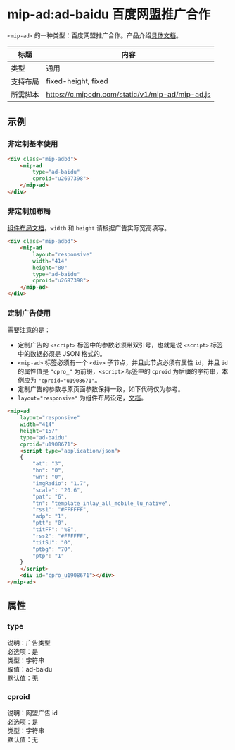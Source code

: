 # mip-ad:ad-baidu 百度网盟推广合作

`<mip-ad>` 的一种类型：百度网盟推广合作。产品介绍[具体文档](http://union.baidu.com/product/prod-cpro.html)。

标题|内容
----|----
类型|通用
支持布局|fixed-height, fixed
所需脚本|https://c.mipcdn.com/static/v1/mip-ad/mip-ad.js


## 示例

### 非定制基本使用

```html
<div class="mip-adbd">
    <mip-ad
        type="ad-baidu" 
        cproid="u2697398">
    </mip-ad>
</div>
```

### 非定制加布局

[组件布局文档](/doc/3-widget/11-widget-layout.html)。`width` 和 `height` 请根据广告实际宽高填写。

```html
<div class="mip-adbd">
    <mip-ad
        layout="responsive"
        width="414"
        height="80" 
        type="ad-baidu" 
        cproid="u2697398">
    </mip-ad>
</div>
```

### 定制广告使用

需要注意的是：

- 定制广告的 `<script>` 标签中的参数必须带双引号，也就是说 `<script>` 标签中的数据必须是 JSON 格式的。
- `<mip-ad>` 标签必须有一个 `<div>` 子节点，并且此节点必须有属性 `id`，并且 `id` 的属性值是 `"cpro_"` 为前缀，`<script>` 标签中的 `cproid` 为后缀的字符串，本例应为 `"cproid="u1908671"`。
- 定制广告的参数与原页面参数保持一致，如下代码仅为参考。
- `layout="responsive"` 为组件布局设定，[文档](/doc/3-widget/11-widget-layout.html)。

```html
<mip-ad 
    layout="responsive"
    width="414"
    height="157" 
    type="ad-baidu" 
    cproid="u1908671">
    <script type="application/json">
    {
        "at": "3",
        "hn": "0",
        "wn": "0",
        "imgRadio": "1.7",
        "scale": "20.6",
        "pat": "6",
        "tn": "template_inlay_all_mobile_lu_native",
        "rss1": "#FFFFFF",
        "adp": "1",
        "ptt": "0",
        "titFF": "%E",
        "rss2": "#FFFFFF",
        "titSU": "0",
        "ptbg": "70",
        "ptp": "1"
    }
    </script>
    <div id="cpro_u1908671"></div>
</mip-ad>
```

## 属性

### type

说明：广告类型  
必选项：是  
类型：字符串  
取值：ad-baidu  
默认值：无  

### cproid

说明：网盟广告 id  
必选项：是  
类型：字符串  
默认值：无
